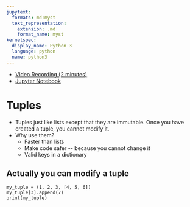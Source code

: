 ```yaml
---
jupytext:
  formats: md:myst
  text_representation:
    extension: .md
    format_name: myst
kernelspec:
  display_name: Python 3
  language: python
  name: python3
---
```


- [Video Recording (2 minutes)](https://ub.hosted.panopto.com/Panopto/Pages/Viewer.aspx?id=698387e6-f38b-401c-b3fc-afa90059a21b)
- [Jupyter Notebook](https://github.com/mkzia/eas503-book-notes/blob/main/05/lists.ipynb)



# Tuples
- Tuples just like lists except that they are immutable. Once you have created a tuple, you cannot modify it. 
- Why use them?
  - Faster than lists
  - Make code safer -- because you cannot change it
  - Valid keys in a dictionary


## Actually you can modify a tuple

```{code-cell} ipython3
my_tuple = (1, 2, 3, [4, 5, 6])
my_tuple[3].append(7)
print(my_tuple)
```

